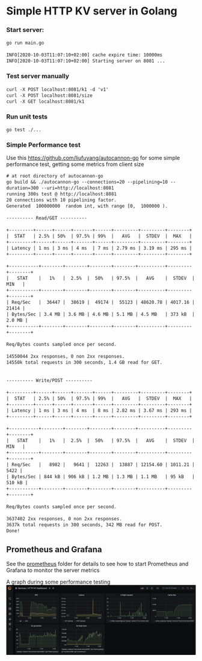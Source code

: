 # Simple HTTP KV server in Golang

### Start server:
```
go run main.go

INFO[2020-10-03T11:07:10+02:00] cache expire time: 10000ms
INFO[2020-10-03T11:07:10+02:00] Starting server on 8081 ...
```

### Test server manually
```
curl -X POST localhost:8081/k1 -d 'v1'
curl -X POST localhost:8081/size
curl -X GET localhost:8081/k1
```

### Run unit tests
```
go test ./...
```

### Simple Performance test

Use this https://github.com/liufuyang/autocannon-go for some simple performance test, getting some metrics from client size

```
# at root directory of autocannon-go
go build && ./autocannon-go --connections=20 --pipelining=10 --duration=300 --uri=http://localhost:8081
running 300s test @ http://localhost:8081
20 connections with 10 pipelining factor.
Generated  100000000  random int, with range [0,  1000000 ).

---------- Read/GET ----------

+---------+------+------+-------+------+---------+---------+--------+
|  STAT   | 2.5% | 50%  | 97.5% | 99%  |   AVG   |  STDEV  |  MAX   |
+---------+------+------+-------+------+---------+---------+--------+
| Latency | 1 ms | 3 ms | 4 ms  | 7 ms | 2.79 ms | 3.19 ms | 295 ms |
+---------+------+------+-------+------+---------+---------+--------+

+-----------+--------+--------+--------+--------+----------+---------+--------+
|   STAT    |   1%   |  2.5%  |  50%   | 97.5%  |   AVG    |  STDEV  |  MIN   |
+-----------+--------+--------+--------+--------+----------+---------+--------+
| Req/Sec   |  36447 |  38619 |  49174 |  55123 | 48620.78 | 4017.16 |  21414 |
| Bytes/Sec | 3.4 MB | 3.6 MB | 4.6 MB | 5.1 MB | 4.5 MB   | 373 kB  | 2.0 MB |
+-----------+--------+--------+--------+--------+----------+---------+--------+

Req/Bytes counts sampled once per second.

14550044 2xx responses, 0 non 2xx responses.
14550k total requests in 300 seconds, 1.4 GB read for GET.


---------- Write/POST ----------

+---------+------+------+-------+------+---------+---------+--------+
|  STAT   | 2.5% | 50%  | 97.5% | 99%  |   AVG   |  STDEV  |  MAX   |
+---------+------+------+-------+------+---------+---------+--------+
| Latency | 1 ms | 3 ms | 4 ms  | 8 ms | 2.82 ms | 3.67 ms | 293 ms |
+---------+------+------+-------+------+---------+---------+--------+

+-----------+--------+--------+--------+--------+----------+---------+--------+
|   STAT    |   1%   |  2.5%  |  50%   | 97.5%  |   AVG    |  STDEV  |  MIN   |
+-----------+--------+--------+--------+--------+----------+---------+--------+
| Req/Sec   |   8982 |   9641 |  12263 |  13887 | 12154.60 | 1011.21 |   5422 |
| Bytes/Sec | 844 kB | 906 kB | 1.2 MB | 1.3 MB | 1.1 MB   | 95 kB   | 510 kB |
+-----------+--------+--------+--------+--------+----------+---------+--------+

Req/Bytes counts sampled once per second.

3637402 2xx responses, 0 non 2xx responses.
3637k total requests in 300 seconds, 342 MB read for POST.
Done!
```

## Prometheus and Grafana

See the [prometheus](..//prometheus) folder for details to see how to start Prometheus and Grafana to monitor the server metrics

A graph during some performance testing
![demo](../demo.png)